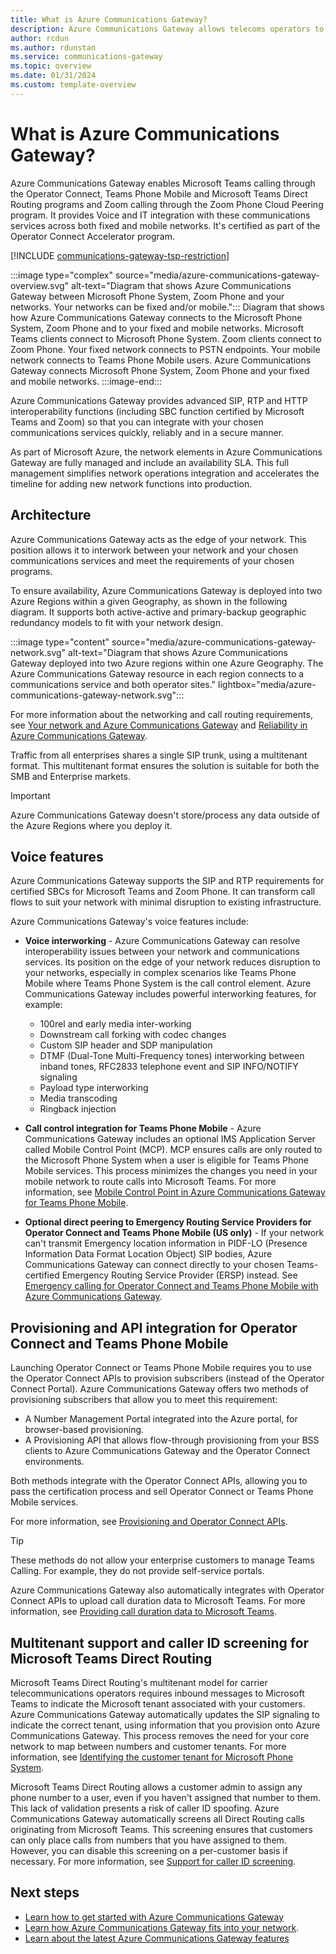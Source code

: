 ```yaml
---
title: What is Azure Communications Gateway?
description: Azure Communications Gateway allows telecoms operators to interoperate with Operator Connect, Teams Phone Mobile, Microsoft Teams Direct Routing and Zoom Phone.
author: rcdun
ms.author: rdunstan
ms.service: communications-gateway
ms.topic: overview
ms.date: 01/31/2024
ms.custom: template-overview
---
```


# What is Azure Communications Gateway?

Azure Communications Gateway enables Microsoft Teams calling through the Operator Connect, Teams Phone Mobile and Microsoft Teams Direct Routing programs and Zoom calling through the Zoom Phone Cloud Peering program. It provides Voice and IT integration with these communications services across both fixed and mobile networks. It's certified as part of the Operator Connect Accelerator program.

[!INCLUDE [communications-gateway-tsp-restriction](includes/communications-gateway-tsp-restriction.md)]

:::image type="complex" source="media/azure-communications-gateway-overview.svg" alt-text="Diagram that shows Azure Communications Gateway between Microsoft Phone System, Zoom Phone and your networks. Your networks can be fixed and/or mobile.":::
    Diagram that shows how Azure Communications Gateway connects to the Microsoft Phone System, Zoom Phone and to your fixed and mobile networks. Microsoft Teams clients connect to Microsoft Phone System. Zoom clients connect to Zoom Phone. Your fixed network connects to PSTN endpoints. Your mobile network connects to Teams Phone Mobile users. Azure Communications Gateway connects Microsoft Phone System, Zoom Phone and your fixed and mobile networks.
:::image-end:::

Azure Communications Gateway provides advanced SIP, RTP and HTTP interoperability functions (including SBC function certified by Microsoft Teams and Zoom) so that you can integrate with your chosen communications services quickly, reliably and in a secure manner.

As part of Microsoft Azure, the network elements in Azure Communications Gateway are fully managed and include an availability SLA. This full management simplifies network operations integration and accelerates the timeline for adding new network functions into production.

## Architecture

Azure Communications Gateway acts as the edge of your network. This position allows it to interwork between your network and your chosen communications services and meet the requirements of your chosen programs.

To ensure availability, Azure Communications Gateway is deployed into two Azure Regions within a given Geography, as shown in the following diagram. It supports both active-active and primary-backup geographic redundancy models to fit with your network design.

:::image type="content" source="media/azure-communications-gateway-network.svg" alt-text="Diagram that shows Azure Communications Gateway deployed into two Azure regions within one Azure Geography. The Azure Communications Gateway resource in each region connects to a communications service and both operator sites." lightbox="media/azure-communications-gateway-network.svg":::

For more information about the networking and call routing requirements, see [Your network and Azure Communications Gateway](role-in-network.md#network-requirements) and [Reliability in Azure Communications Gateway](reliability-communications-gateway.md).

Traffic from all enterprises shares a single SIP trunk, using a multitenant format. This multitenant format ensures the solution is suitable for both the SMB and Enterprise markets.

> [!IMPORTANT]
> Azure Communications Gateway doesn't store/process any data outside of the Azure Regions where you deploy it.

## Voice features

Azure Communications Gateway supports the SIP and RTP requirements for certified SBCs for Microsoft Teams and Zoom Phone. It can transform call flows to suit your network with minimal disruption to existing infrastructure.

Azure Communications Gateway's voice features include:

- **Voice interworking** - Azure Communications Gateway can resolve interoperability issues between your network and communications services. Its position on the edge of your network reduces disruption to your networks, especially in complex scenarios like Teams Phone Mobile where Teams Phone System is the call control element. Azure Communications Gateway includes powerful interworking features, for example:

  - 100rel and early media inter-working
  - Downstream call forking with codec changes
  - Custom SIP header and SDP manipulation
  - DTMF (Dual-Tone Multi-Frequency tones) interworking between inband tones, RFC2833 telephone event and SIP INFO/NOTIFY signaling
  - Payload type interworking
  - Media transcoding
  - Ringback injection
- **Call control integration for Teams Phone Mobile** - Azure Communications Gateway includes an optional IMS Application Server called Mobile Control Point (MCP). MCP ensures calls are only routed to the Microsoft Phone System when a user is eligible for Teams Phone Mobile services. This process minimizes the changes you need in your mobile network to route calls into Microsoft Teams. For more information, see [Mobile Control Point in Azure Communications Gateway for Teams Phone Mobile](mobile-control-point.md).
-  **Optional direct peering to Emergency Routing Service Providers for Operator Connect and Teams Phone Mobile (US only)** - If your network can't transmit Emergency location information in PIDF-LO (Presence Information Data Format Location Object) SIP bodies, Azure Communications Gateway can connect directly to your chosen Teams-certified Emergency Routing Service Provider (ERSP) instead. See [Emergency calling for Operator Connect and Teams Phone Mobile with Azure Communications Gateway](emergency-calls-operator-connect.md).

## Provisioning and API integration for Operator Connect and Teams Phone Mobile

Launching Operator Connect or Teams Phone Mobile requires you to use the Operator Connect APIs to provision subscribers (instead of the Operator Connect Portal). Azure Communications Gateway offers two methods of provisioning subscribers that allow you to meet this requirement:

- A Number Management Portal integrated into the Azure portal, for browser-based provisioning.
- A Provisioning API that allows flow-through provisioning from your BSS clients to Azure Communications Gateway and the Operator Connect environments.

Both methods integrate with the Operator Connect APIs, allowing you to pass the certification process and sell Operator Connect or Teams Phone Mobile services.

For more information, see [Provisioning and Operator Connect APIs](interoperability-operator-connect.md#provisioning-and-operator-connect-apis).

> [!TIP]
> These methods do not allow your enterprise customers to manage Teams Calling. For example, they do not provide self-service portals.

Azure Communications Gateway also automatically integrates with Operator Connect APIs to upload call duration data to Microsoft Teams. For more information, see [Providing call duration data to Microsoft Teams](interoperability-operator-connect.md#providing-call-duration-data-to-microsoft-teams).

## Multitenant support and caller ID screening for Microsoft Teams Direct Routing

Microsoft Teams Direct Routing's multitenant model for carrier telecommunications operators requires inbound messages to Microsoft Teams to indicate the Microsoft tenant associated with your customers. Azure Communications Gateway automatically updates the SIP signaling to indicate  the correct tenant, using information that you provision onto Azure Communications Gateway. This process removes the need for your core network to map between numbers and customer tenants. For more information, see [Identifying the customer tenant for Microsoft Phone System](interoperability-teams-direct-routing.md#identifying-the-customer-tenant-for-microsoft-phone-system).

Microsoft Teams Direct Routing allows a customer admin to assign any phone number to a user, even if you haven't assigned that number to them. This lack of validation presents a risk of caller ID spoofing. Azure Communications Gateway automatically screens all Direct Routing calls originating from Microsoft Teams. This screening ensures that customers can only place calls from numbers that you have assigned to them. However, you can disable this screening on a per-customer basis if necessary. For more information, see [Support for caller ID screening](interoperability-teams-direct-routing.md#support-for-caller-id-screening).

## Next steps

- [Learn how to get started with Azure Communications Gateway](get-started.md)
- [Learn how Azure Communications Gateway fits into your network](role-in-network.md).
- [Learn about the latest Azure Communications Gateway features](whats-new.md)
